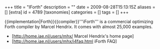 +++
title = "IForth"
description = ""
date = 2009-08-28T15:13:15Z
aliases = []
[extra]
id = 4789
[taxonomies]
categories = []
tags = []
+++

{{implementation|Forth}}{{compiler}}'''iForth''' is a commercial optimizing Forth compiler by Marcel Hendrix. It comes with almost 25,000 examples.

* [http://home.iae.nl/users/mhx/ Marcel Hendrix's home page]
* [http://home.iae.nl/users/mhx/i4faq.html iForth FAQ]
